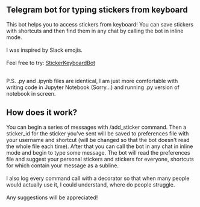 ## Telegram bot for typing stickers from keyboard
This bot helps you to access stickers from keyboard! You can save stickers with shortcuts and then find them in any chat by calling the bot in inline mode. <br> <br>
I was inspired by Slack emojis. <br> <br>
Feel free to try: [StickerKeyboardBot](https://t.me/StickerKeyboardBot) <br> <br>

P.S. .py and .ipynb files are identical, I am just more comfortable with writing code in Jupyter Notebook (Sorry...) and running .py version of notebook in screen.

## How does it work?

You can begin a series of messages with /add_sticker command. Then a sticker_id for the sticker you've sent will be saved to preferences file with your username and shortcut (will be changed so that the bot doesn't read the whole file each time). After that you can call the bot in any chat in inline mode and begin to type some message. The bot will read the preferences file and suggest your personal stickers and stickers for everyone, shortcuts for which contain your message as a subline. <br><br>
I also log every command call with a decorator so that when many people would actually use it, I could understand, where do people struggle. <br><br>
Any suggestions will be appreciated!
